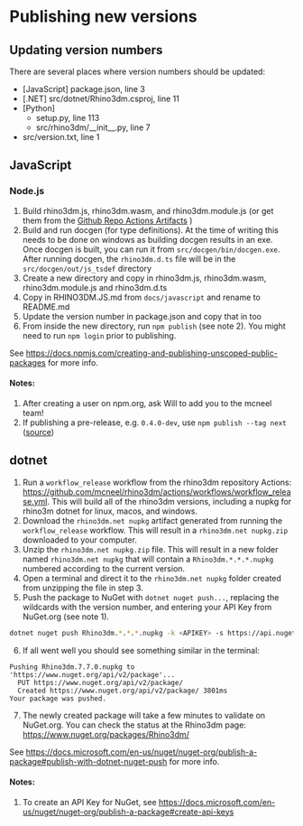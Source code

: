 # Publishing new versions

## Updating version numbers

There are several places where version numbers should be updated:

- [JavaScript] package.json, line 3
- [.NET] src/dotnet/Rhino3dm.csproj, line 11
- [Python]
  - setup.py, line 113
  - src/rhino3dm/\_\_init\_\_.py, line 7
- src/version.txt, line 1

## JavaScript

### Node.js

1. Build rhino3dm.js, rhino3dm.wasm, and rhino3dm.module.js (or get them from the [Github Repo Actions Artifacts](https://github.com/mcneel/rhino3dm/actions) )
2. Build and run docgen (for type definitions). At the time of writing this needs to be done on windows as building docgen results in an exe. Once docgen is built, you can run it from `src/docgen/bin/docgen.exe`. After running docgen, the `rhino3dm.d.ts` file will be in the `src/docgen/out/js_tsdef` directory
3. Create a new directory and copy in rhino3dm.js, rhino3dm.wasm, rhino3dm.module.js and rhino3dm.d.ts
4. Copy in RHINO3DM.JS.md from `docs/javascript` and rename to README.md
6. Update the version number in package.json and copy that in too
7. From inside the new directory, run `npm publish` (see note 2). You might need to run `npm login` prior to publishing.

See https://docs.npmjs.com/creating-and-publishing-unscoped-public-packages for more info.

#### Notes:
1. After creating a user on npm.org, ask Will to add you to the mcneel team!
2. If publishing a pre-release, e.g. `0.4.0-dev`, use `npm publish --tag next` ([source](https://medium.com/@mbostock/prereleases-and-npm-e778fc5e2420))

## dotnet

1. Run a `workflow_release` workflow from the rhino3dm repository Actions: https://github.com/mcneel/rhino3dm/actions/workflows/workflow_release.yml. This will build all of the rhino3dm versions, including a nupkg for rhino3m dotnet for linux, macos, and windows. 
2. Download the `rhino3dm.net nupkg` artifact generated from running the `workflow_release` workflow. This will result in a `rhino3dm.net nupkg.zip` downloaded to your computer.
3. Unzip the `rhino3dm.net nupkg.zip` file. This will result in a new folder named `rhino3dm.net nupkg` that will contain a `Rhino3dm.*.*.*.nupkg` numbered according to the current version.
4. Open a terminal and direct it to the `rhino3dm.net nupkg` folder created from unzipping the file in step 3.
5. Push the package to NuGet with `dotnet nuget push...`, replacing the wildcards with the version number, and entering your API Key from NuGet.org (see note 1). 

```bash
dotnet nuget push Rhino3dm.*.*.*.nupkg -k <APIKEY> -s https://api.nuget.org/v3/index.json
```

6. If all went well you should see something similar in the terminal: 

```
Pushing Rhino3dm.7.7.0.nupkg to 'https://www.nuget.org/api/v2/package'...
  PUT https://www.nuget.org/api/v2/package/
  Created https://www.nuget.org/api/v2/package/ 3801ms
Your package was pushed.
```

7. The newly created package will take a few minutes to validate on NuGet.org. You can check the status at the Rhino3dm page: https://www.nuget.org/packages/Rhino3dm/


See https://docs.microsoft.com/en-us/nuget/nuget-org/publish-a-package#publish-with-dotnet-nuget-push for more info.

#### Notes:

1. To create an API Key for NuGet, see https://docs.microsoft.com/en-us/nuget/nuget-org/publish-a-package#create-api-keys 
